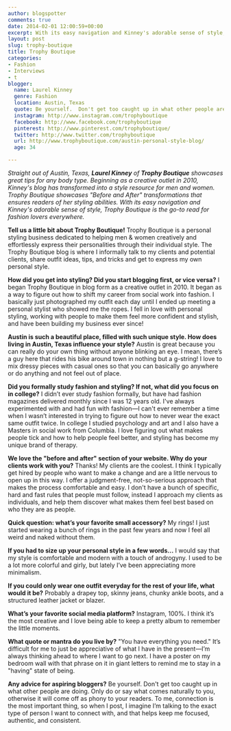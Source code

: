 ```yaml
---
author: blogspotter
comments: true
date: 2014-02-01 12:00:59+00:00
excerpt: With its easy navigation and Kinney's adorable sense of style, Trophy Boutique is the go-to read for fashion lovers everywhere.
layout: post
slug: trophy-boutique
title: Trophy Boutique
categories:
- Fashion
- Interviews
- t
blogger:
  name: Laurel Kinney
  genre: Fashion
  location: Austin, Texas
  quote: Be yourself.  Don't get too caught up in what other people are doing.
  instagram: http://www.instagram.com/trophyboutique
  facebook: http://www.facebook.com/trophyboutique
  pinterest: http://www.pinterest.com/trophyboutique/
  twitter: http://www.twitter.com/trophyboutique
  url: http://www.trophyboutique.com/austin-personal-style-blog/
  age: 34

---
```


_Straight out of Austin, Texas, **Laurel Kinney** of **Trophy Boutique** showcases great tips for any body type. Beginning as a creative outlet in 2010, Kinney's blog has transformed into a style resource for men and women. Trophy Boutique showcases "Before and After" transformations that ensures readers of her styling abilities. With its easy navigation and Kinney's adorable sense of style, Trophy Boutique is the go-to read for fashion lovers everywhere._

**Tell us a little bit about Trophy Boutique!** Trophy Boutique is a personal styling business dedicated to helping men & women creatively and effortlessly express their personalities through their individual style. The Trophy Boutique blog is where I informally talk to my clients and potential clients, share outfit ideas, tips, and tricks and get to express my own personal style.

**How did you get into styling? Did you start blogging first, or vice versa?** I began Trophy Boutique in blog form as a creative outlet in 2010. It began as a way to figure out how to shift my career from social work into fashion. I basically just photographed my outfit each day until I ended up meeting a personal stylist who showed me the ropes. I fell in love with personal styling, working with people to make them feel more confident and stylish, and have been building my business ever since!

**Austin is such a beautiful place, filled with such unique style. How does living in Austin, Texas influence your style?** Austin is great because you can really do your own thing without anyone blinking an eye. I mean, there’s a guy here that rides his bike around town in nothing but a g-string! I love to mix dressy pieces with casual ones so that you can basically go anywhere or do anything and not feel out of place.

**Did you formally study fashion and styling? If not, what did you focus on in college?** I didn’t ever study fashion formally, but have had fashion magazines delivered monthly since I was 12 years old. I've always experimented with and had fun with fashion—I can't ever remember a time when I wasn’t interested in trying to figure out how to never wear the exact same outfit twice. In college I studied psychology and art and I also have a Masters in social work from Columbia. I love figuring out what makes people tick and how to help people feel better, and styling has become my unique brand of therapy.

**We love the "before and after" section of your website. Why do your clients work with you?** Thanks! My clients are the coolest. I think I typically get hired by people who want to make a change and are a little nervous to open up in this way. I offer a judgment-free, not-so-serious approach that makes the process comfortable and easy. I don't have a bunch of specific, hard and fast rules that people must follow, instead I approach my clients as individuals, and help them discover what makes them feel best based on who they are as people.

**Quick question: what’s your favorite small accessory?** My rings! I just started wearing a bunch of rings in the past few years and now I feel all weird and naked without them.

**If you had to size up your personal style in a few words...** I would say that my style is comfortable and modern with a touch of androgyny. I used to be a lot more colorful and girly, but lately I’ve been appreciating more minimalism.

**If you could only wear one outfit everyday for the rest of your life, what would it be?** Probably a drapey top, skinny jeans, chunky ankle boots, and a structured leather jacket or blazer.

**What’s your favorite social media platform?** Instagram, 100%. I think it’s the most creative and I love being able to keep a pretty album to remember the little moments.

**What quote or mantra do you live by?** "You have everything you need." It’s difficult for me to just be appreciative of what I have in the present—I’m always thinking ahead to where I want to go next. I have a poster on my bedroom wall with that phrase on it in giant letters to remind me to stay in a "having" state of being.

**Any advice for aspiring bloggers?** Be yourself. Don't get too caught up in what other people are doing. Only do or say what comes naturally to you, otherwise it will come off as phony to your readers. To me, connection is the most important thing, so when I post, I imagine I’m talking to the exact type of person I want to connect with, and that helps keep me focused, authentic, and consistent.
